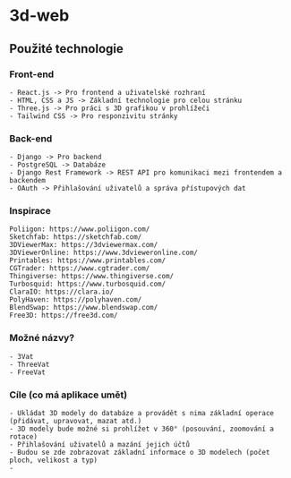# 3d-web

## Použité technologie
### Front-end
    - React.js -> Pro frontend a uživatelské rozhraní
    - HTML, CSS a JS -> Základní technologie pro celou stránku
    - Three.js -> Pro práci s 3D grafikou v prohlížeči
    - Tailwind CSS -> Pro responzivitu stránky
    
### Back-end
    - Django -> Pro backend
    - PostgreSQL -> Databáze
    - Django Rest Framework -> REST API pro komunikaci mezi frontendem a backendem
    - OAuth -> Přihlašování uživatelů a správa přístupových dat
    
### Inspirace
    Poliigon: https://www.poliigon.com/
    Sketchfab: https://sketchfab.com/
    3DViewerMax: https://3dviewermax.com/
    3DViewerOnline: https://www.3dvieweronline.com/
    Printables: https://www.printables.com/
    CGTrader: https://www.cgtrader.com/
    Thingiverse: https://www.thingiverse.com/
    Turbosquid: https://www.turbosquid.com/
    ClaraIO: https://clara.io/
    PolyHaven: https://polyhaven.com/
    BlendSwap: https://www.blendswap.com/
    Free3D: https://free3d.com/

### Možné názvy?
    - 3Vat
    - ThreeVat
    - FreeVat

### Cíle (co má aplikace umět)
    - Ukládat 3D modely do databáze a provádět s nima základní operace (přidávat, upravovat, mazat atd.)
    - 3D modely bude možné si prohlížet v 360° (posouvání, zoomování a rotace)
    - Přihlašování uživatelů a mazání jejich účtů
    - Budou se zde zobrazovat základní informace o 3D modelech (počet ploch, velikost a typ)
    - 
